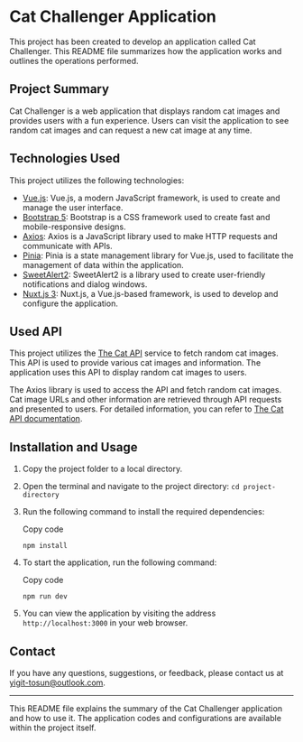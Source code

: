 # Cat Challenger Application

This project has been created to develop an application called Cat Challenger. This README file summarizes how the application works and outlines the operations performed.

## Project Summary

Cat Challenger is a web application that displays random cat images and provides users with a fun experience. Users can visit the application to see random cat images and can request a new cat image at any time.

## Technologies Used

This project utilizes the following technologies:

- [Vue.js](https://vuejs.org/): Vue.js, a modern JavaScript framework, is used to create and manage the user interface.
- [Bootstrap 5](https://getbootstrap.com/docs/5.0/getting-started/introduction/): Bootstrap is a CSS framework used to create fast and mobile-responsive designs.
- [Axios](https://axios-http.com/): Axios is a JavaScript library used to make HTTP requests and communicate with APIs.
- [Pinia](https://pinia.esm.dev/): Pinia is a state management library for Vue.js, used to facilitate the management of data within the application.
- [SweetAlert2](https://sweetalert2.github.io/): SweetAlert2 is a library used to create user-friendly notifications and dialog windows.
- [Nuxt.js 3](https://nuxtjs.org/): Nuxt.js, a Vue.js-based framework, is used to develop and configure the application.

## Used API

This project utilizes the [The Cat API](https://thecatapi.com/) service to fetch random cat images. This API is used to provide various cat images and information. The application uses this API to display random cat images to users.

The Axios library is used to access the API and fetch random cat images. Cat image URLs and other information are retrieved through API requests and presented to users. For detailed information, you can refer to [The Cat API documentation](https://docs.thecatapi.com/).

## Installation and Usage

1.  Copy the project folder to a local directory.
2.  Open the terminal and navigate to the project directory: `cd project-directory`
3.  Run the following command to install the required dependencies:

    Copy code

    `npm install`

4.  To start the application, run the following command:

    Copy code

    `npm run dev`

5.  You can view the application by visiting the address `http://localhost:3000` in your web browser.

## Contact

If you have any questions, suggestions, or feedback, please contact us at [yigit-tosun@outlook.com](mailto:yigit-tosun@outlook.com).

---

This README file explains the summary of the Cat Challenger application and how to use it. The application codes and configurations are available within the project itself.
